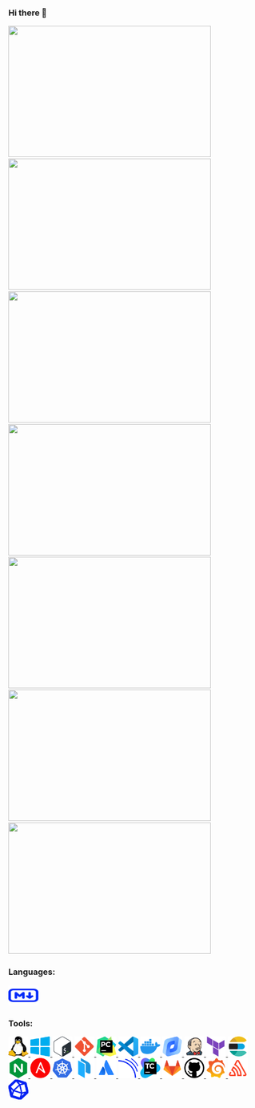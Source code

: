 ### Hi there 👋
<img src="https://u.netology.ru/backend/uploads/legacy/shared_diplomas/image/385178/81764675ef1418c4c58e160be7cac63e.png" width="405" height="262"><img src="https://u.netology.ru/backend/uploads/legacy/shared_diplomas/image/391232/a4963a58748759bd67f4b31f16257209.png" width="405" height="262"><img src="https://u.netology.ru/backend/uploads/legacy/shared_diplomas/image/399391/3b6e5db6623a6d0a40efc568f87a718a.png" width="405" height="262"><img src="https://u.netology.ru/backend/uploads/legacy/shared_diplomas/image/408464/1ffe8e911df07a6fa2d0c1c66e1da236.png" width="405" height="262"><img src="https://u.netology.ru/backend/uploads/legacy/shared_diplomas/image/413970/1b472f1138b578d9c67b3e8ce5f3180a.png" width="405" height="262"><img src="https://u.netology.ru/backend/uploads/legacy/shared_diplomas/image/423417/c248060d1d2a69be3862e5fb32bb2489.png" width="405" height="262"><img
src="https://u.netology.ru/backend/uploads/legacy/shared_diplomas/image/439552/25147d841e8679fe3c9389d200fd6557.png" width="405" height="262">

### Languages:
<p align="left"> 
<a href="https://www.markdownguide.org/basic-syntax/" target="_blank" rel="noreferrer"> <img src="https://github.com/wineperm/wineperm/blob/main/markdown-svgrepo-com.svg" alt="python" width="60" height="40"/> </a> 
</p>

### Tools:
<p align="left"> 
<a href="https://www.linux.org/" target="_blank" rel="noreferrer"> <img src="https://github.com/wineperm/wineperm/blob/main/linux.svg" alt="linux" width="40" height="40"/> </a> 
<a href="https://www.microsoft.com/ru-ru/" target="_blank" rel="noreferrer"> <img src="https://github.com/wineperm/wineperm/blob/main/windows-applications.svg" alt="linux" width="40" height="40"/> </a> 
<a href="http://www.gnu.org/software/bash/" target="_blank" rel="noreferrer"> <img src="https://github.com/wineperm/wineperm/blob/main/Bash.svg" alt="git" width="40" height="40"/> </a> 
<a href="https://git-scm.com/" target="_blank" rel="noreferrer"> <img src="https://github.com/wineperm/wineperm/blob/main/git.svg" alt="git" width="40" height="40"/> </a> 
<a href="https://www.jetbrains.com/pycharm/" target="_blank" rel="noreferrer"> <img src="https://github.com/wineperm/wineperm/blob/main/PyCharm.svg" alt="git" width="40" height="40"/> </a> 
<a href="https://code.visualstudio.com/" target="_blank" rel="noreferrer"> <img src="https://github.com/wineperm/wineperm/blob/main/VS-code.svg" alt="git" width="40" height="40"/> </a>
<a href="https://www.docker.com/" target="_blank" rel="noreferrer"> <img src="https://github.com/wineperm/wineperm/blob/main/docker.svg" alt="git" width="40" height="40"/> </a> 
<a href="https://yandex.cloud/ru/" target="_blank" rel="noreferrer"> <img src="https://github.com/wineperm/wineperm/blob/main/yandexcloud.png" alt="git" width="40" height="40"/> </a>
<a href="https://www.jenkins.io/" target="_blank" rel="noreferrer"> <img src="https://github.com/wineperm/wineperm/blob/main/jenkins.svg" alt="git" width="40" height="40"/> </a>
<a href="https://www.terraform.io/" target="_blank" rel="noreferrer"> <img src="https://github.com/wineperm/wineperm/blob/main/terraform.svg" alt="git" width="40" height="40"/> </a>
<a href="https://www.elastic.co/" target="_blank" rel="noreferrer"> <img src="https://github.com/wineperm/wineperm/blob/main/elasticsearch.svg" alt="git" width="40" height="40"/> </a>
<a href="https://www.nginx.com/" target="_blank" rel="noreferrer"> <img src="https://github.com/wineperm/wineperm/blob/main/nginx.svg" alt="git" width="40" height="40"/> </a>
<a href="https://www.ansible.com/" target="_blank" rel="noreferrer"> <img src="https://github.com/wineperm/wineperm/blob/main/ansible-svgrepo-com.svg" alt="git" width="40" height="40"/> </a>
<a href="https://kubernetes.io/" target="_blank" rel="noreferrer"> <img src="https://github.com/wineperm/wineperm/blob/main/kubernetes.svg" alt="git" width="40" height="40"/> </a>
<a href="https://www.packer.io/" target="_blank" rel="noreferrer"> <img src="https://github.com/wineperm/wineperm/blob/main/packer.svg" alt="git" width="40" height="40"/> </a>
<a href="https://www.atlassian.com/ru/software/jira" target="_blank" rel="noreferrer"> <img src="https://github.com/wineperm/wineperm/blob/main/atlassian.svg" alt="git" width="40" height="40"/> </a>
<a href="https://www.sonarsource.com/products/sonarqube/" target="_blank" rel="noreferrer"> <img src="https://github.com/wineperm/wineperm/blob/main/sonarqube-svgrepo-com.svg" alt="git" width="40" height="40"/> </a>
<a href="https://www.jetbrains.com/teamcity/" target="_blank" rel="noreferrer"> <img src="https://github.com/wineperm/wineperm/blob/main/TeamCity_Icon.png" alt="git" width="40" height="40"/> </a>
<a href="https://about.gitlab.com/" target="_blank" rel="noreferrer"> <img src="https://github.com/wineperm/wineperm/blob/main/gitlab.svg" alt="git" width="40" height="40"/> </a>
<a href="https://github.com" target="_blank" rel="noreferrer"> <img src="https://github.com/wineperm/wineperm/blob/main/1200px-GitHub_Icon.svg.png" alt="git" width="40" height="40"/> </a>
<a href="https://grafana.com/" target="_blank" rel="noreferrer"> <img src="https://github.com/wineperm/wineperm/blob/main/grafana.svg" alt="git" width="40" height="40"/> </a>
<a href="https://sentry.io/welcome/" target="_blank" rel="noreferrer"> <img src="https://github.com/wineperm/wineperm/blob/main/sentry.svg" alt="git" width="40" height="40"/> </a>
<a href="https://www.influxdata.com/time-series-platform/telegraf/" target="_blank" rel="noreferrer"> <img src="https://github.com/wineperm/wineperm/blob/main/influxdb-svgrepo-com.svg" alt="git" width="40" height="40"/> </a>


</p>





<!--
**wineperm/wineperm** is a ✨ _special_ ✨ repository because its `README.md` (this file) appears on your GitHub profile.

Here are some ideas to get you started:

- 🔭 I’m currently working on ...
- 🌱 I’m currently learning ...
- 👯 I’m looking to collaborate on ...
- 🤔 I’m looking for help with ...
- 💬 Ask me about ...
- 📫 How to reach me: ...
- 😄 Pronouns: ...
- ⚡ Fun fact: ...
-->
